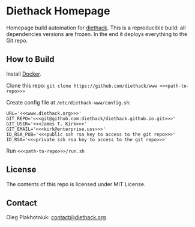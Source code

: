 # Diethack Homepage

Homepage build automation for [diethack](http://www.diethack.org).
This is a reproducible build: all dependencies versions are frozen.
In the end it deploys everything to the Git repo.

## How to Build

Install [Docker](https://www.docker.com/).

Clone this repo:
   `git clone https://github.com/diethack/www <<<path-to-repo>>>`

Create config file at `/etc/diethack-www/config.sh`:
```
URL='<<<www.diethack.org>>>'
GIT_REPO='<<<git@github.com:diethack/diethack.github.io.git>>>'
GIT_USER='<<<James T. Kirk>>>'
GIT_EMAIL='<<<kirk@enterprise.uss>>>'
ID_RSA_PUB='<<<public ssh rsa key to access to the git repo>>>'
ID_RSA='<<<private ssh rsa key to access to the git repo>>>'
```

Run `<<<path-to-repo>>>/run.sh`

## License

The contents of this repo is licensed under MIT License.

## Contact

Oleg Plakhotniuk: contact@diethack.org
